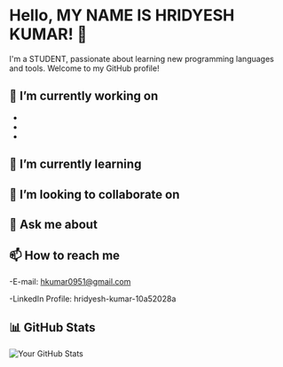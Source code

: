 # Hello, MY NAME IS HRIDYESH KUMAR! 👋

I'm a STUDENT, passionate about learning new programming languages and tools. Welcome to my GitHub profile!

## 🔭 I’m currently working on

- 
- 
- 

## 🌱 I’m currently learning

## 👯 I’m looking to collaborate on

## 💬 Ask me about


## 📫 How to reach me

-E-mail: hkumar0951@gmail.com

-LinkedIn Profile: hridyesh-kumar-10a52028a
## 📊 GitHub Stats

![Your GitHub Stats](https://github-readme-stats.vercel.app/api?username=HridyeshKumar&show_icons=true&theme=radical)
